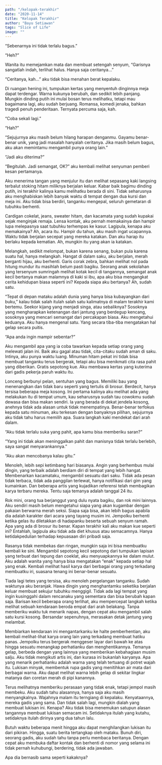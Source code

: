 ```yaml
---
path: "/kelopak-terakhir"
date: "2020-11-14"
title: "Kelopak Terakhir"
author: "Bayu Setiawan"
tags: "Slice of Life"
image: ""
---
```

“Sebenarnya ini tidak terlalu bagus.”

“Heh?”

Wanita itu memejamkan mata dan membuat setengah senyum, “Garisnya sangatlah indah, terlihat halus. Hanya saja ceritanya…”

“Ceritanya, kah…” aku tidak bisa menahan berat kepalaku.

Di ruangan hening ini, tumpukan kertas yang menyentuh dinginnya meja dapat terdengar. Warna kukunya berubah, dan sedikit lebih panjang. Mungkin dinding putih ini mulai bosan terus melihatku, tetapi mau bagaimana lagi, aku sudah berjuang. Romansa, komedi jenaka, bahkan tragedi penuh penderitaan. Ternyata percuma saja, kah.

“Coba sekali lagi.”

“Hah?”

“Sejujurnya aku masih belum hilang harapan denganmu. Gayamu benar-benar unik, yang jadi masalah hanyalah ceritanya. Jika masih belum bagus, aku akan memintamu mengambil punya orang lain.”

“Jadi aku diterima?”

“Begitulah. Jadi semangat, OK?” aku kembali melihat senyuman pemberi kesan pertamanya.

Aku menerima tangan yang menjulur itu dan melihat sepasang kaki langsing terbalut stoking hitam miliknya berjalan keluar. Kabar baik bagimu dinding putih, ini terakhir kalinya kamu melihatku berada di sini. Tidak seharusnya aku menghabiskan lebih banyak waktu di tempat dengan dua kursi dan meja ini. Aku tidak bisa berdiri, tanganku mengepal, seluruh gemetaran di tubuhku berhenti.

Cardigan cokelat, jeans, sweater hitam, dan kacamata yang sudah kupakai sejak menginjak remaja. Lensa kontak, aku pernah memakainya dan hampir lupa melepasnya saat tubuhku terhempas ke kasur. Lagipula, kenapa aku memakainya? Ah, acara itu. Hampir du tahun, aku masih ingat ucapannya. Waktu tidak berjalan secepat yang mereka katakan. Dan aku harap itu berlaku kepada kematian. Ah, mungkin itu yang akan ia katakan.

Melangkah, sedikit melompat, bukan karena senang, bukan pula karena suatu hal, hanya melangkah. Hangat di dalam saku, aku berjalan, merah berganti hijau, aku berhenti. Garis corak zebra, bahkan melihat nol pada hitung mundur itu masihlah belum pasti bagiku. Seorang anak sekolahan yang tersenyum sumringah melihat kotak kecil di tangannya, semangat anak kecil bertanya makan malamnya di kaki si ibu, apa aku bisa mengangkat cerita kehidupan biasa seperti ini? Kepada siapa aku bertanya? Ah, sudah satu.

“Tepat di depan mataku adalah dunia yang hanya bisa kubayangkan dari buku,” kalau tidak salah itulah salah satu kalimatnya di malam terakhir kami bertemu. Seekor kijang yang menjadi singa, atau sebaliknya? Sosoknya yang mengharapkan ketenangan dari jantung yang berdegup kencang, sosoknya yang mencari semangat dari percakapan biasa. Aku mengetahui keduanya. Aku hanya mengenal satu. Yang secara tiba-tiba mengatakan hal gelap secara puitis.

“Apa anda ingin mampir sebentar?”

Aku mengambil apa yang ia coba tawarkan kepada setiap orang yang melewati jalan ini. Baik aku gagal atau tidak, cita-citaku sudah aman di saku. Intinya, aku punya waktu luang. Minuman hitam pekat ini tidak bisa membuat tanganku terus bergerak, tetapi aku bisa menikmati cita rasa pahit yang diberikan. Gratis sepotong kue. Aku membawa kertas yang kuterima dari gadis pekerja paruh waktu itu.

Lonceng berbunyi pelan, sentuhan yang bagus. Memiliki bau yang menenangkan dan tidak baru seperti yang tertulis di brosur. Berdecit, hanya tersisa beberapa meja kosong. Ini pertama kalinya aku melihat ada yang melakukan itu di tempat umum, kau seharusnya sudah tau cowokmu sudah dewasa dan bisa makan sendiri. Ia yang berada di dekat jendela kosong, anehnya tidak ada alasan untuk tidak menempatinya. Benar-benar terfokus kepada satu minuman, aku terkesan dengan banyaknya pilihan, sejujurnya aku tidak tahu harus memilih apa. Suara langkah kaki mendekat dari arah dalam.

“Aku tidak terlalu suka yang pahit, apa kamu bisa memberiku saran?”

“Yang ini tidak akan meninggalkan pahit dan manisnya tidak terlalu berlebih, saya sangat menyarankannya.”

“Aku akan mencobanya kalau gitu.”

Menoleh, lebih sepi ketimbang hari biasanya. Angin yang berhembus mulai dingin, yang terbaik adalah berdiam diri di tempat yang lebih hangat. Membenarkan kacamataku, mengambil sesuatu dari saku. Tidak ada pesan tidak terbaca, tidak ada panggilan terlewat, hanya notifikasi dari gim yang kumainkan. Dan beberapa artis yang kujadikan referensi telah membagikan karya terbaru mereka. Tentu saja temanya adalah tanggal 24 itu.

Rok mini, orang tua berjanggut yang dulu nyata bagiku, dan rok mini lainnya. Aku sendiri masih belum mengetahui siapa yang akan kugambar dengan pakaian berwarna merah seksi. Siapa saja bisa, akan lebih bagus apabila dia adalah karakter dari acara yang tayang musim ini. Jempolku berhenti ketika gelas itu diletakkan di hadapanku beserta sebuah senyum ramah. Apa yang ada di brosur itu benar. Kapan terakhir kali aku makan kue seperti ini? Entahlah, lagipula aku tidak ada diet khusus atau semacamnya. Hanya ketidakpedulian terhadap kepuasaan diri pribadi saja.

Rasanya tidak membekas dan ringan, mungkin saja ini bisa membuatku kembali ke sini. Mengambil sepotong kecil sepotong dari tumpukan lapisan yang terbuat dari tepung dan coeklat, aku menyuapkannya ke dalam mulut. Aku adalah wanita yang hanya bisa mengatakan “enak” kepada setiap hal yang enak. Kembali melihat hasil karya dari berbagai orang yang terkadang membuatku iri, suasana tenang ini benar-benar sesuatu.

Tiada lagi tetes yang tersisa, aku menoleh pergelangan tanganku. Sudah waktunya aku beranjak. Hawa dingin yang menghantamku seketika berjalan keluar membuat sekujur tubuhku menggigil. Tidak ada lagi tempat yang ingin kusinggahi dalam rencanaku yang sementara dan bisa berubah kapan saja. Barisan kecil beberapa orang terlihat, aku mempercepat langkah ketika melihat sebuah kendaraan beroda empat dari arah belakang. Tanpa memberiku waktu tuk menarik napas, dengan cepat aku mengambil salah satu kursi kosong. Bersandar sepenuhnya, merasakan detak jantung yang melambat.

Membiarkan kendaraan ini mengantarkanku ke halte pemberhentian, aku kembali melihat-lihat karya orang lain yang terkadang membuat hatiku panas. Jempolku terus bergerak menggeser layar dari bawah ke atas hingga sesuatu menangkap perhatianku dan menghentikannya. Temanya gelap, berbeda dengan yang lainnya yang memberikan kebahagiaan musim salju. Aku tidak mengikuti artis ini, dan kurasa ini bukanlah karyanya. Apa yang menarik perhatianku adalah warna yang telah tertuang di potret wajah itu. Lukisan minyak, membentuk rupa gadis yang menitihkan air mata dari berbagai warna. Aku dapat melihat warna lebih gelap di sekitar lingkar matanya dan coretan merah di pipi kanannya.

Terus melihatnya memberiku perasaan yang tidak enak, tetapi jempol masih membeku. Aku sudah tahu alasannya, hanya saja aku masih menyangkalnya. Wajahnya malam itu terngiang di kepalaku. Kenyataannya, mereka gadis yang sama. Dan tidak salah lagi, mungkin dialah yang membuat lukisan ini. Kenapa? Aku tidak bisa menemukan satupun alasan tangannya membuat lukisan semacam ini. Setidaknya itulah yang kutahu, setidaknya itulah dirinya yang dua tahun lalu.

Butuh waktu beberapa menit hingga aku dapat menghilangkan lukisan itu dari pikiran. Hingga, suatu berita tertangkap oleh mataku. Bunuh diri, seorang gadis, aku sudah tahu tanpa perlu membaca beritanya. Dengan cepat aku membuka daftar kontak dan berhenti di nomor yang selama ini tidak pernah kuhubungi, berdering, tidak ada jawaban.

Apa dia bernasib sama seperti kakaknya?
